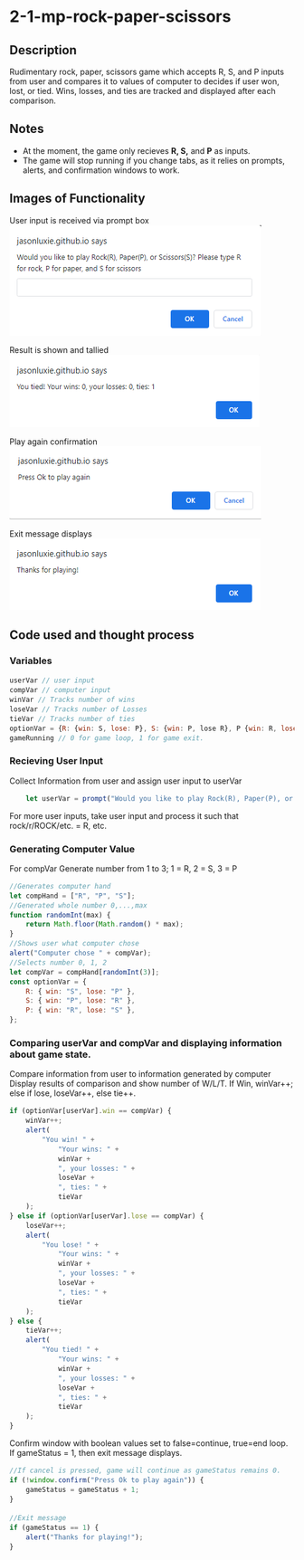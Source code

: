 # 2-1-mp-rock-paper-scissors

## Description
Rudimentary rock, paper, scissors game which accepts R, S, and P inputs from user and compares it to values of computer to decides if user won, lost, or tied. Wins, losses, and ties are tracked and displayed after each comparison. 

## Notes
* At the moment, the game only recieves **R, S,** and **P** as inputs. 
* The game will stop running if you change tabs, as it relies on prompts, alerts, and confirmation windows to work. 

## Images of Functionality
User input is received via prompt box
<kbd>![Receiving Input](https://github.com/jasonluxie/2-1-mp-rock-paper-scissors/blob/main/assets/1-Receiving%20Input%20.png)</kbd>

Result is shown and tallied
<kbd>![Results and Scores](https://github.com/jasonluxie/2-1-mp-rock-paper-scissors/blob/main/assets/2-Result%20and%20Scores.png)</kbd>

Play again confirmation
<kbd>![Play Again Confirmation](https://github.com/jasonluxie/2-1-mp-rock-paper-scissors/blob/main/assets/3-Play%20again%20confirmation.png)</kbd>

Exit message displays
<kbd>![Loop Exit](https://github.com/jasonluxie/2-1-mp-rock-paper-scissors/blob/main/assets/4-Loop%20exit.png)</kbd>

## Code used and thought process
### Variables
```js
userVar // user input
compVar // computer input
winVar // Tracks number of wins
loseVar // Tracks number of Losses
tieVar // Tracks number of ties
optionVar = {R: {win: S, lose: P}, S: {win: P, lose R}, P {win: R, lose: S}}; //Object with win/lose comparisons
gameRunning // 0 for game loop, 1 for game exit. 

```

### Recieving User Input
Collect Information from user and assign user input to userVar

```js
    let userVar = prompt("Would you like to play Rock(R), Paper(P), or Scissors(S)? Please type R for rock, P for paper, and S for scissors", default);
```

For more user inputs, take user input and process it such that rock/r/ROCK/etc. = R, etc.

### Generating Computer Value
For compVar Generate number from 1 to 3; 1 = R, 2 = S, 3 = P

```js
//Generates computer hand
let compHand = ["R", "P", "S"];
//Generated whole number 0,...,max
function randomInt(max) {
    return Math.floor(Math.random() * max);
}
//Shows user what computer chose
alert("Computer chose " + compVar);
//Selects number 0, 1, 2
let compVar = compHand[randomInt(3)];
const optionVar = {
    R: { win: "S", lose: "P" },
    S: { win: "P", lose: "R" },
    P: { win: "R", lose: "S" },
};
```

### Comparing userVar and compVar and displaying information about game state.
Compare information from user to information generated by computer
Display results of comparison and show number of W/L/T.
If Win, winVar++; else if lose, loseVar++, else tie++.

```js
if (optionVar[userVar].win == compVar) {
    winVar++;
    alert(
        "You win! " +
            "Your wins: " +
            winVar +
            ", your losses: " +
            loseVar +
            ", ties: " +
            tieVar
    );
} else if (optionVar[userVar].lose == compVar) {
    loseVar++;
    alert(
        "You lose! " +
            "Your wins: " +
            winVar +
            ", your losses: " +
            loseVar +
            ", ties: " +
            tieVar
    );
} else {
    tieVar++;
    alert(
        "You tied! " +
            "Your wins: " +
            winVar +
            ", your losses: " +
            loseVar +
            ", ties: " +
            tieVar
    );
}
```

Confirm window with boolean values set to false=continue, true=end loop. If gameStatus = 1, then exit message displays.

```js
//If cancel is pressed, game will continue as gameStatus remains 0.
if (!window.confirm("Press Ok to play again")) {
    gameStatus = gameStatus + 1;
}

//Exit message
if (gameStatus == 1) {
    alert("Thanks for playing!");
}
```
